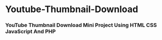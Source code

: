 # Youtube-Thumbnail-Download
<h3>YouTube Thumbnail Download Mini Project Using HTML CSS JavaScript And PHP<h3>
